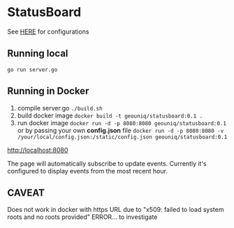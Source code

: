 # StatusBoard
See [HERE](https://github.com/transcranial/statusboard) for configurations


## Running local
`go run server.go`


## Running in Docker
1. compile server.go 
`./build.sh`
2. build docker image 
`docker build -t geouniq/statusboard:0.1 .`
3. run docker image 
`docker run -d -p 8080:8080 geouniq/statusboard:0.1`
or by passing your own **config.json** file
`docker run -d -p 8080:8080 -v /your/local/config.json:/static/config.json geouniq/statusboard:0.1`

[http://localhost:8080](http://localhost:8080)

The page will automatically subscribe to update events. Currently it's configured to display events from the most recent hour.
## CAVEAT
Does not work in docker with https URL  due to "x509: failed to load system roots and no roots provided" ERROR... to investigate
